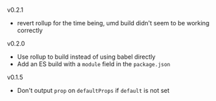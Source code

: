 v0.2.1

* revert rollup for the time being, umd build didn't seem to be working correctly

v0.2.0

* Use rollup to build instead of using babel directly
* Add an ES build with a `module` field in the `package.json`

v0.1.5

* Don't output `prop` on `defaultProps` if `default` is not set
